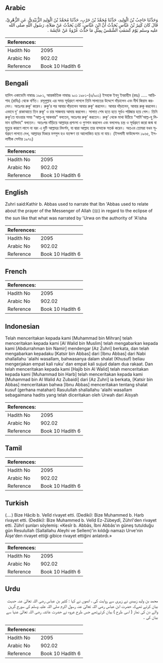 ## Arabic


<div dir="rtl" lang="ar" style={{fontSize:'larger',backgroundColor:'#f8f9fa',padding:20}}>
وَحَدَّثَنَا حَاجِبُ بْنُ الْوَلِيدِ، حَدَّثَنَا مُحَمَّدُ بْنُ حَرْبٍ، حَدَّثَنَا مُحَمَّدُ بْنُ الْوَلِيدِ الزُّبَيْدِيُّ، عَنِ الزُّهْرِيِّ، قَالَ كَانَ كَثِيرُ بْنُ عَبَّاسٍ يُحَدِّثُ أَنَّ ابْنَ عَبَّاسٍ، كَانَ يُحَدِّثُ عَنْ صَلاَةِ، رَسُولِ اللَّهِ صلى الله عليه وسلم يَوْمَ كَسَفَتِ الشَّمْسُ بِمِثْلِ مَا حَدَّثَ عُرْوَةُ عَنْ عَائِشَةَ ‏.‏
</div>
<div style={{backgroundColor:'#f8f9fa',padding:20, marginBottom: 10}}><table> <thead> <tr> <th>References:</th> <th></th> </tr> </thead> <tbody><tr><td>Hadith No</td><td>2095</td></tr><tr><td>Arabic No</td><td>902.02</td></tr><tr><td>Reference</td><td>Book 10 Hadith 6</td></tr></tbody></table></div>

## Bengali


<div dir="ltr" lang="bn" style={{fontSize:'larger',backgroundColor:'#f8f9fa',padding:20}}>
হাদিস একাডেমি নাম্বারঃ ১৯৮১, আন্তর্জাতিক নাম্বারঃ ৯০১ ১৯৮১-(৬/৯০১) ইসহাক ইবনু ইবরাহীম (রহঃ) ..... আয়িশাহ (রাযিঃ) থেকে বর্ণিত। রসূলুল্লাহ এর সময় সূর্যগ্রহণ লাগলে তিনি সালাতের উদ্দেশে দাঁড়ালেন এবং দীর্ঘ কিয়াম করলেন। অতঃপর রুকূ’ করেন। রুকু'র পর আবার দাঁড়ালেন আবার রুকূ’ করলেন। আবার দাঁড়ালেন, আবার রুকূ করলেন। এভাবে দু' রাকাআতে তিন রুকূ’ ও চার সাজদায় আদায় করলেন। সালাত শেষ হতে হতে সূর্যও পরিষ্কার হয়ে গেল। তিনি রুকূ’তে যাওয়ার সময় "আল্ল-হু আকবার" বলতেন, অতঃপর রুকূ’ করতেন। রুকূ’ থেকে মাথা উঠিয়ে "সামি'আল্ল-হু লিমান হামিদাহ" বলতেন। অতঃপর দাঁড়িয়ে আল্লাহর প্রশংসা ও গুণগান করলেন এবং বললেনঃ চন্দ্র ও সূর্যগ্রহণ করো জন্ম বা মৃত্যুর কারণে লাগে না বরং এ দুটি আল্লাহর নিদর্শন, যা দ্বারা আল্লাহ তার বান্দাকে সতর্ক করেন। অতএব তোমরা যখন সূর্যগ্রহণ লাগতে দেখ, আল্লাহর যিকরে মশগুল হও যতক্ষণ তা আলোকিত হয়ে না যায়। (ইসলামী ফাউন্ডেশন ১৯৬৫, ইসলামীক সেন্টার ১৯৭২)
</div>
<div style={{backgroundColor:'#f8f9fa',padding:20, marginBottom: 10}}><table> <thead> <tr> <th>References:</th> <th></th> </tr> </thead> <tbody><tr><td>Hadith No</td><td>2095</td></tr><tr><td>Arabic No</td><td>902.02</td></tr><tr><td>Reference</td><td>Book 10 Hadith 6</td></tr></tbody></table></div>

## English


<div dir="ltr" lang="en" style={{fontSize:'larger',backgroundColor:'#f8f9fa',padding:20}}>
Zuhri said:Kathir b. Abbas used to narrate that Ibn 'Abbas used to relate about the prayer of the Messenger of Allah (ﷺ) in regard to the eclipse of the sun like that what was narrated by 'Urwa on the authority of 'A'isha
</div>
<div style={{backgroundColor:'#f8f9fa',padding:20, marginBottom: 10}}><table> <thead> <tr> <th>References:</th> <th></th> </tr> </thead> <tbody><tr><td>Hadith No</td><td>2095</td></tr><tr><td>Arabic No</td><td>902.02</td></tr><tr><td>Reference</td><td>Book 10 Hadith 6</td></tr></tbody></table></div>

## French


<div dir="ltr" lang="fr" style={{fontSize:'larger',backgroundColor:'#f8f9fa',padding:20}}>

</div>
<div style={{backgroundColor:'#f8f9fa',padding:20, marginBottom: 10}}><table> <thead> <tr> <th>References:</th> <th></th> </tr> </thead> <tbody><tr><td>Hadith No</td><td>2095</td></tr><tr><td>Arabic No</td><td>902.02</td></tr><tr><td>Reference</td><td>Book 10 Hadith 6</td></tr></tbody></table></div>

## Indonesian


<div dir="ltr" lang="id" style={{fontSize:'larger',backgroundColor:'#f8f9fa',padding:20}}>
Telah menceritakan kepada kami [Muhammad bin Mihran] telah menceritakan kepada kami [Al Walid bin Muslim] telah mengabarkan kepada kami [Abdurrahman bin Namir] mendengar [Az Zuhri] berkata, dan telah mengabarkan kepadaku [Katsir bin Abbas] dari [Ibnu Abbas] dari Nabi shallallahu 'alaihi wasallam, bahwasanya dalam shalat (Khusuf) beliau mengerjakan empat kali ruku' dan empat kali sujud dalam dua rakaat. Dan telah menceritakan kepada kami [Hajib bin Al Walid] telah menceritakan kepada kami [Muhammad bin Harb] telah menceritakan kepada kami [Muhammad bin Al Walid Az Zubaidi] dari [Az Zuhri] ia berkata, [Katsir bin Abbas] menceritakan bahwa [Ibnu Abbas] menceritakan tentang shalat kusuf (gerhana matahari) Rasulullah shallallahu 'alaihi wasallam sebagaimana hadits yang telah diceritakan oleh Urwah dari Aisyah
</div>
<div style={{backgroundColor:'#f8f9fa',padding:20, marginBottom: 10}}><table> <thead> <tr> <th>References:</th> <th></th> </tr> </thead> <tbody><tr><td>Hadith No</td><td>2095</td></tr><tr><td>Arabic No</td><td>902.02</td></tr><tr><td>Reference</td><td>Book 10 Hadith 6</td></tr></tbody></table></div>

## Tamil


<div dir="ltr" lang="ta" style={{fontSize:'larger',backgroundColor:'#f8f9fa',padding:20}}>

</div>
<div style={{backgroundColor:'#f8f9fa',padding:20, marginBottom: 10}}><table> <thead> <tr> <th>References:</th> <th></th> </tr> </thead> <tbody><tr><td>Hadith No</td><td>2095</td></tr><tr><td>Arabic No</td><td>902.02</td></tr><tr><td>Reference</td><td>Book 10 Hadith 6</td></tr></tbody></table></div>

## Turkish


<div dir="ltr" lang="tr" style={{fontSize:'larger',backgroundColor:'#f8f9fa',padding:20}}>
(….) Bize Hâcib b. Velîd rivayet etti. (Dediki): Bize Muhammed b. Harb rivayet etti. (Dediki): Bize Muhammed b. Velîd Ez-Zübeydî, Zührî'den rivayet etti. Zührî şunları söylemiş: «Kesîr b. Abbâs, İbni Abbâs'ın güneş tutulduğu gün Resulullah (Sallallahu Aleyhi ve Sellem)'in kıldığı namazı Urve'nin Âişe'den rivayet ettiği gibice rivayet ettiğini anlatırdı.»
</div>
<div style={{backgroundColor:'#f8f9fa',padding:20, marginBottom: 10}}><table> <thead> <tr> <th>References:</th> <th></th> </tr> </thead> <tbody><tr><td>Hadith No</td><td>2095</td></tr><tr><td>Arabic No</td><td>902.02</td></tr><tr><td>Reference</td><td>Book 10 Hadith 6</td></tr></tbody></table></div>

## Urdu


<div dir="rtl" lang="ur" style={{fontSize:'larger',backgroundColor:'#f8f9fa',padding:20}}>
محمد بن ولید زبیدی نے زہری سے روایت کی ، انھوں نے کہا : کثیر بن عباس رضی اللہ تعالیٰ عنہ حدیث بیان کرتے تھےکہ حضرت ابن عباس رضی اللہ تعالیٰ عنہ رسول اکرم صلی اللہ علیہ وسلم کی سورج گرہن والے دن کی نماز ( اسی طرح ) بیان کرتےتھے جس طرح عروہ نے حضرت عائشہ رضی اللہ تعالیٰ عنہا سے بیان کی ۔
</div>
<div style={{backgroundColor:'#f8f9fa',padding:20, marginBottom: 10}}><table> <thead> <tr> <th>References:</th> <th></th> </tr> </thead> <tbody><tr><td>Hadith No</td><td>2095</td></tr><tr><td>Arabic No</td><td>902.02</td></tr><tr><td>Reference</td><td>Book 10 Hadith 6</td></tr></tbody></table></div>